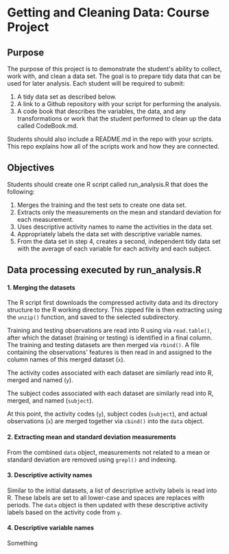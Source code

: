 # Getting and Cleaning Data:  Course Project
## Purpose
The purpose of this project is to demonstrate the student's ability to collect, work with, and clean a data set. The goal is to prepare tidy data that can be used for later analysis. Each student will be required to submit:

1. A tidy data set as described below.
2. A link to a Github repository with your script for performing the analysis.
3. A code book that describes the variables, the data, and any transformations or work that the student performed to clean up the data called CodeBook.md.

Students should also include a README.md in the repo with your scripts. This repo explains how all of the scripts work and how they are connected.

## Objectives
Students should create one R script called run_analysis.R that does the following:

1. Merges the training and the test sets to create one data set.
2. Extracts only the measurements on the mean and standard deviation for each measurement.
3. Uses descriptive activity names to name the activities in the data set.
4. Appropriately labels the data set with descriptive variable names.
5. From the data set in step 4, creates a second, independent tidy data set with the average of each variable for each activity and each subject.

## Data processing executed by run_analysis.R
#### 1. Merging the datasets
The R script first downloads the compressed activity data and its directory structure to the R working directory.  This zipped file is then extracting using the `unzip()` function, and saved to the selected subdirectory.

Training and testing observations are read into R using via `read.table()`, after which the dataset (training or testing) is identified in a final column.  The training and testing datasets are then merged via `rbind()`.  A file containing the observations' features is then read in and assigned to the column names of this merged dataset (`x`).

The activity codes associated with each dataset are similarly read into R, merged and named (`y`).

The subject codes associated with each dataset are similarly read into R, merged, and named (`subject`).

At this point, the activity codes (`y`), subject codes (`subject`), and actual observations (`x`) are merged together via `cbind()` into the `data` object.

#### 2. Extracting mean and standard deviation measurements
From the combined `data` object, measurements not related to a mean or standard deviation are removed using `grepl()` and indexing.

#### 3. Descriptive activity names
Similar to the initial datasets, a list of descriptive activity labels is read into R.  These labels are set to all lower-case and spaces are replaces with periods.  The `data` object is then updated with these descriptive activity labels based on the activity code from `y`.

#### 4. Descriptive variable names
Something
